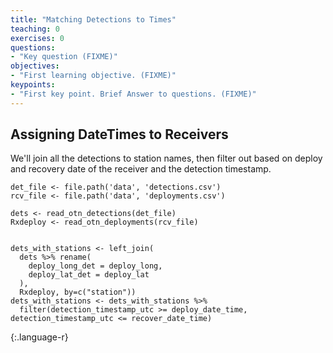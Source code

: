 ```yaml
---
title: "Matching Detections to Times"
teaching: 0
exercises: 0
questions:
- "Key question (FIXME)"
objectives:
- "First learning objective. (FIXME)"
keypoints:
- "First key point. Brief Answer to questions. (FIXME)"
---
```


## Assigning DateTimes to Receivers

We'll join all the detections to station names, then filter out based on deploy and recovery date of the receiver and the detection timestamp.

~~~
det_file <- file.path('data', 'detections.csv')
rcv_file <- file.path('data', 'deployments.csv')

dets <- read_otn_detections(det_file)
Rxdeploy <- read_otn_deployments(rcv_file)


dets_with_stations <- left_join(
  dets %>% rename(
    deploy_long_det = deploy_long,
    deploy_lat_det = deploy_lat
  ), 
  Rxdeploy, by=c("station"))
dets_with_stations <- dets_with_stations %>% 
  filter(detection_timestamp_utc >= deploy_date_time, detection_timestamp_utc <= recover_date_time)

~~~
{:.language-r}

